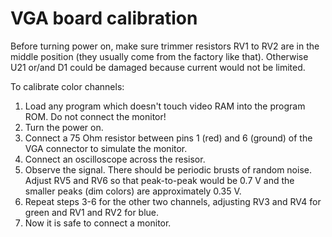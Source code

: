 # VGA board calibration

Before turning power on, make sure trimmer resistors RV1 to RV2 are in the middle position (they usually come from the factory like that). Otherwise U21 or/and D1 could be damaged because current would not be limited.

To calibrate color channels:
1. Load any program which doesn't touch video RAM into the program ROM. Do not connect the monitor!
2. Turn the power on.
3. Connect a 75 Ohm resistor between pins 1 (red) and 6 (ground) of the VGA connector to simulate the monitor.
4. Connect an oscilloscope across the resisor.
5. Observe the signal. There should be periodic brusts of random noise. Adjust RV5 and RV6 so that peak-to-peak would be 0.7 V and the smaller peaks (dim colors) are approximately 0.35 V.
6. Repeat steps 3-6 for the other two channels, adjusting RV3 and RV4 for green and RV1 and RV2 for blue.
7. Now it is safe to connect a monitor.
